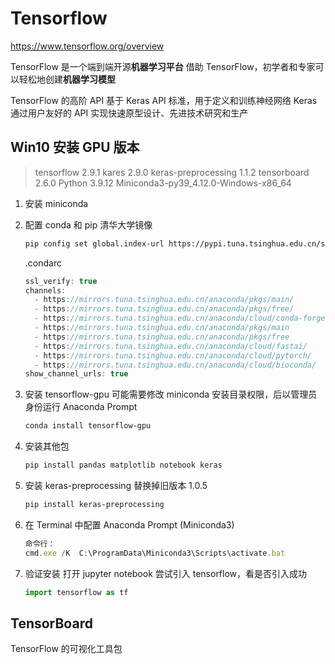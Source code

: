 # Tensorflow

https://www.tensorflow.org/overview

TensorFlow 是一个端到端开源**机器学习平台**
借助 TensorFlow，初学者和专家可以轻松地创建**机器学习模型**

TensorFlow 的高阶 API 基于 Keras API 标准，用于定义和训练神经网络
Keras 通过用户友好的 API 实现快速原型设计、先进技术研究和生产

## Win10 安装 GPU 版本

> tensorflow 2.9.1
> kares 2.9.0
> keras-preprocessing 1.1.2
> tensorboard 2.6.0
> Python 3.9.12
> Miniconda3-py39_4.12.0-Windows-x86_64

1. 安装 miniconda
2. 配置 conda 和 pip 清华大学镜像

   ```bash
   pip config set global.index-url https://pypi.tuna.tsinghua.edu.cn/simple
   ```

   .condarc

   ```js
   ssl_verify: true
   channels:
     - https://mirrors.tuna.tsinghua.edu.cn/anaconda/pkgs/main/
     - https://mirrors.tuna.tsinghua.edu.cn/anaconda/pkgs/free/
     - https://mirrors.tuna.tsinghua.edu.cn/anaconda/cloud/conda-forge/
     - https://mirrors.tuna.tsinghua.edu.cn/anaconda/pkgs/main
     - https://mirrors.tuna.tsinghua.edu.cn/anaconda/pkgs/free
     - https://mirrors.tuna.tsinghua.edu.cn/anaconda/cloud/fastai/
     - https://mirrors.tuna.tsinghua.edu.cn/anaconda/cloud/pytorch/
     - https://mirrors.tuna.tsinghua.edu.cn/anaconda/cloud/bioconda/
   show_channel_urls: true
   ```

3. 安装 tensorflow-gpu
   可能需要修改 miniconda 安装目录权限，后以管理员身份运行 Anaconda Prompt

   ```bash
   conda install tensorflow-gpu
   ```

4. 安装其他包

   ```bash
   pip install pandas matplotlib notebook keras
   ```

5. 安装 keras-preprocessing 替换掉旧版本 1.0.5

   ```bash
   pip install keras-preprocessing
   ```

6. 在 Terminal 中配置 Anaconda Prompt (Miniconda3)

   ```js
   命令行：
   cmd.exe /K  C:\ProgramData\Miniconda3\Scripts\activate.bat
   ```

7. 验证安装
   打开 jupyter notebook 尝试引入 tensorflow，看是否引入成功

   ```python
   import tensorflow as tf
   ```

## TensorBoard

TensorFlow 的可视化工具包
